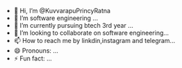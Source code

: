 - 👋 Hi, I’m @KuvvarapuPrincyRatna
- 👀 I’m software engineering ...
- 🌱 I’m currently pursuing btech 3rd year ...
- 💞️ I’m looking to collaborate on software engineering...
- 📫 How to reach me by linkdin,instagram and telegram...
- 😄 Pronouns: ...
- ⚡ Fun fact: ...

<!---
KuvvarapuPrincyRatna/KuvvarapuPrincyRatna is a ✨ special ✨ repository because its `README.md` (this file) appears on your GitHub profile.
You can click the Preview link to take a look at your changes.
--->
